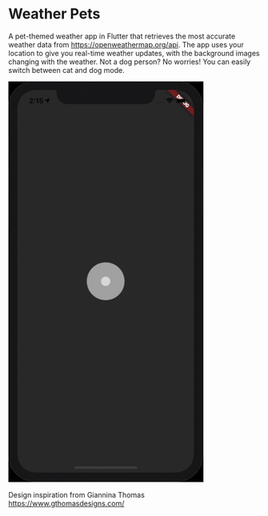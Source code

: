 # Weather Pets

A pet-themed weather app in Flutter that retrieves the most accurate weather data from https://openweathermap.org/api. The app uses your location to give you real-time weather updates, with the background images changing with the weather. Not a dog person? No worries! You can easily switch between cat and dog mode.

![](Weather-Pets-App-Demo.gif)

Design inspiration from Giannina Thomas https://www.gthomasdesigns.com/


